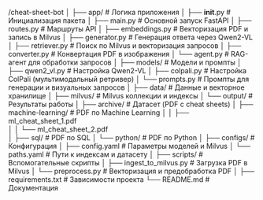 /cheat-sheet-bot
│
├── app/                                # Логика приложения
│   ├── __init__.py                     # Инициализация пакета
│   ├── main.py                         # Основной запуск FastAPI
│   ├── routes.py                       # Маршруты API
│   ├── embeddings.py                   # Векторизация PDF и запись в Milvus
│   ├── generator.py                    # Генерация ответа через Qwen2-VL
│   ├── retriever.py                    # Поиск по Milvus и векторизация запросов
│   ├── converter.py                    # Конвертация PDF в изображения
│   └── agent.py                        # RAG-агент для обработки запросов
│
├── models/                             # Модели и промпты
│   ├── qwen2_vl.py                     # Настройка Qwen2-VL
│   ├── colpali.py                      # Настройка ColPali (мультимодальный ретривер)
│   └── prompts.py                      # Промпты для генерации и визуальных запросов
│
├── data/                               # Данные и векторное хранилище
│   ├── milvus/                         # Milvus коллекции и индексы
│   └── output/                         # Результаты работы
│
├── archive/                            # Датасет (PDF с cheat sheets)
│   ├── machine-learning/               # PDF по Machine Learning
│   │   ├── ml_cheat_sheet_1.pdf        
│   │   └── ml_cheat_sheet_2.pdf        
│   ├── sql/                            # PDF по SQL
│   └── python/                         # PDF по Python
│
├── configs/                            # Конфигурация
│   ├── config.yaml                     # Параметры моделей и Milvus
│   └── paths.yaml                      # Пути к индексам и датасету
│
├── scripts/                            # Вспомогательные скрипты
│   ├── ingest_to_milvus.py             # Загрузка PDF в Milvus
│   └── preprocess.py                   # Векторизация и предобработка PDF
│
├── requirements.txt                    # Зависимости проекта
└── README.md                           # Документация
